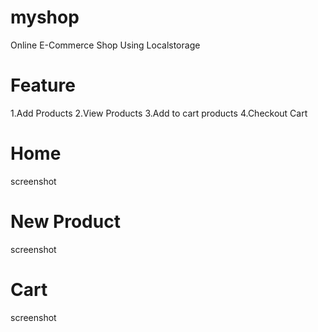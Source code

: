 # myshop
Online E-Commerce Shop Using Localstorage

# Feature
1.Add Products
2.View Products
3.Add to cart products
4.Checkout Cart

# Home
screenshot


# New Product
screenshot

# Cart
screenshot



